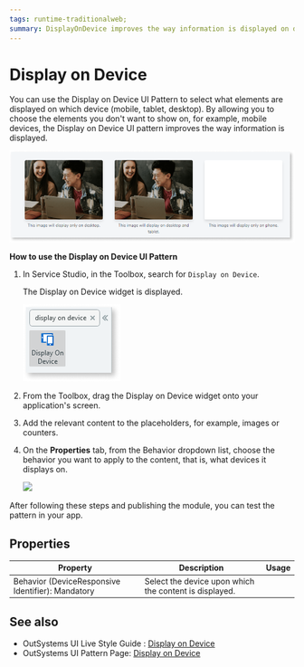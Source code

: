 ```yaml
---
tags: runtime-traditionalweb; 
summary: DisplayOnDevice improves the way information is displayed on different devices.
---
```


# Display on Device 

You can use the Display on Device UI Pattern to select what elements are displayed on which device (mobile, tablet, desktop). By allowing you to choose the elements you don't want to show on, for example, mobile devices, the Display on Device UI pattern improves the way information is displayed.

  ![](<images/displayondevice-image-4.png>)

**How to use the Display on Device UI Pattern**

1. In Service Studio, in the Toolbox, search for `Display on Device`. 

    The Display on Device widget is displayed.

    ![](<images/displayondevice-image-5.png>)
  
1. From the Toolbox, drag the Display on Device widget onto your application's screen. 

1. Add the relevant content to the placeholders, for example, images or counters.

1. On the **Properties** tab, from the Behavior dropdown list, choose the behavior you want to apply to the content, that is, what devices it displays on.

    ![](<images/displayondevice-image-2.png>)

After following these steps and publishing the module, you can test the pattern in your app.

## Properties

| **Property** |  **Description** | **Usage** |
|---|---|---|
| Behavior (DeviceResponsive Identifier): Mandatory | Select the device upon which the content is displayed. |

## See also
* OutSystems UI Live Style Guide : [Display on Device](https://outsystemsui.outsystems.com/WebStyleGuidePreview/DisplayOnDevice.aspx)
* OutSystems UI Pattern Page: [Display on Device](https://outsystemsui.outsystems.com/OutSystemsUIWebsite/PatternDetail?PatternId=32)

